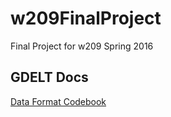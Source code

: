 # w209FinalProject
Final Project for w209 Spring 2016


## GDELT Docs

[Data Format Codebook](http://data.gdeltproject.org/documentation/GDELT-Data_Format_Codebook.pdf)
